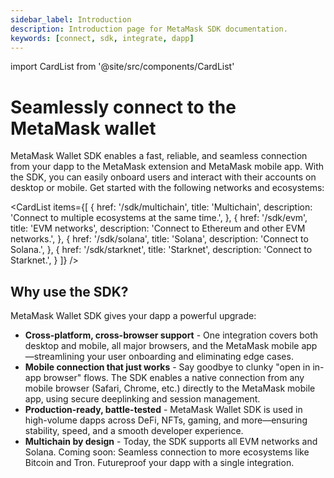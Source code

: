 ```yaml
---
sidebar_label: Introduction
description: Introduction page for MetaMask SDK documentation.
keywords: [connect, sdk, integrate, dapp]
---
```


import CardList from '@site/src/components/CardList'

# Seamlessly connect to the MetaMask wallet

MetaMask Wallet SDK enables a fast, reliable, and seamless connection from your dapp to the MetaMask extension and MetaMask mobile app.
With the SDK, you can easily onboard users and interact with their accounts on desktop or mobile.
Get started with the following networks and ecosystems:

<CardList
items={[
{
href: '/sdk/multichain',
title: 'Multichain',
description: 'Connect to multiple ecosystems at the same time.',
},
{
href: '/sdk/evm',
title: 'EVM networks',
description: 'Connect to Ethereum and other EVM networks.',
},
{
href: '/sdk/solana',
title: 'Solana',
description: 'Connect to Solana.',
},
{
href: '/sdk/starknet',
title: 'Starknet',
description: 'Connect to Starknet.',
}
]}
/>

## Why use the SDK?

MetaMask Wallet SDK gives your dapp a powerful upgrade:

- **Cross-platform, cross-browser support** - One integration covers both desktop and mobile, all major browsers, and the MetaMask mobile app—streamlining your user onboarding and eliminating edge cases.
- **Mobile connection that just works** - Say goodbye to clunky "open in in-app browser" flows.
  The SDK enables a native connection from any mobile browser (Safari, Chrome, etc.) directly to the MetaMask mobile app, using secure deeplinking and session management.
- **Production-ready, battle-tested** - MetaMask Wallet SDK is used in high-volume dapps across DeFi, NFTs, gaming, and more—ensuring stability, speed, and a smooth developer experience.
- **Multichain by design** - Today, the SDK supports all EVM networks and Solana.
  Coming soon: Seamless connection to more ecosystems like Bitcoin and Tron.
  Futureproof your dapp with a single integration.
